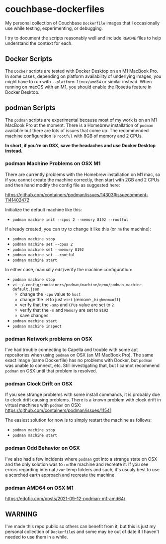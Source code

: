# couchbase-dockerfiles
My personal collection of Couchbase `Dockerfile` images that I occasionally use while testing, experimenting, or debugging.

I try to document the scripts reasonably well and include `README` files to help understand the context for each.

## Docker Scripts

The `Docker` scripts are tested with Docker Desktop on an M1 MacBook Pro. In some cases, depending on platform availability of underlying images, you might have to run with `--platform linux/amd64` or similar instead. When running on macOS with an M1, you should enable the Rosetta feature in Docker Desktop.


## podman Scripts

The `podman` scripts are experimental because most of my work is on an M1 MacBook Pro at the moment. There is a Homebrew installation of `podman` available but there are lots of issues that come up. The recommended machine configuration is `rootful` with 8GB of memory and 2 CPUs.

**In short, if you're on OSX, save the headaches and use Docker Desktop instead.**

### podman Machine Problems on OSX M1

There are currently problems with the Homebrew installation on M1 mac, so if you cannot create the machine correctly, then start with 2GB and 2 CPUs and then hand modify the config file as suggested here:

https://github.com/containers/podman/issues/14303#issuecomment-1141402472

Initialize the default machine like this:
- `podman machine init --cpus 2 --memory 8192 --rootful`

If already created, you can try to change it like this (or `rm` the machine):
- `podman machine stop`
- `podman machine set --cpus 2`
- `podman machine set --memory 8192`
- `podman machine set --rootful`
- `podman machine start`

In either case, manually edit/verify the machine configuration:
- `podman machine stop`
- `vi ~/.config/containers/podman/machine/qemu/podman-machine-default.json`
  - change the `-cpu` value to `host`
  - change the `-M` to just `virt` (remove `,highmem=off`)
  - verify that the `-smp` and `CPUs` value are set to `2`
  - verify that the `-m` and `Memory` are set to `8192`
  - save changes
- `podman machine start`
- `podman machine inspect`

### podman Network problems on OSX

I've had trouble connecting to Capella and trouble with some apt repositories when using `podman` on OSX (an M1 MacBook Pro). The same exact image (same Dockerfile) has no problems with Docker, but `podman` was unable to connect, etc. Still investigating that, but I cannot recommend `podman` on OSX until that problem is resolved.

### podman Clock Drift on OSX

If you see strange problems with some install commands, it is probably due to clock drift causing problems. There is a known problem with clock drift in virtual machines with `podman` on OSX:
https://github.com/containers/podman/issues/11541

The easiest solution for now is to simply restart the machine as follows:
- `podman machine stop`
- `podman machine start`

### podman Odd Behavior on OSX

I've also had a few incidents where `podman` got into a strange state on OSX and the only solution was to `rm` the machine and recreate it. If you see errors regarding internal `/var` temp folders and such, it's usualy best to use a scorched earth approach and recreate the machine.

### podman AMD64 on OSX M1

https://edofic.com/posts/2021-09-12-podman-m1-amd64/

## WARNING
I've made this repo public so others can benefit from it, but this is just my personal collection of `Dockerfile`s and some may be out of date if I haven't needed to use them in a while.
